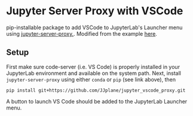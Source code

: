 # Jupyter Server Proxy with VSCode

pip-installable package to add VSCode to JupyterLab's Launcher menu using [jupyter-server-proxy.](https://github.com/jupyterhub/jupyter-server-proxy). Modified from the example [here](https://github.com/vnijs/jupyter-gitgadget-proxy).

## Setup

First make sure code-server (i.e. VS Code) is properly installed in your JupyterLab environment and available on the system path. Next, install `jupyter-server-proxy` using either `conda` or `pip` (see link above), then

    pip install git+https://github.com/JJplane/jupyter_vscode_proxy.git

A button to launch VS Code should be added to the JupyterLab Launcher menu.

